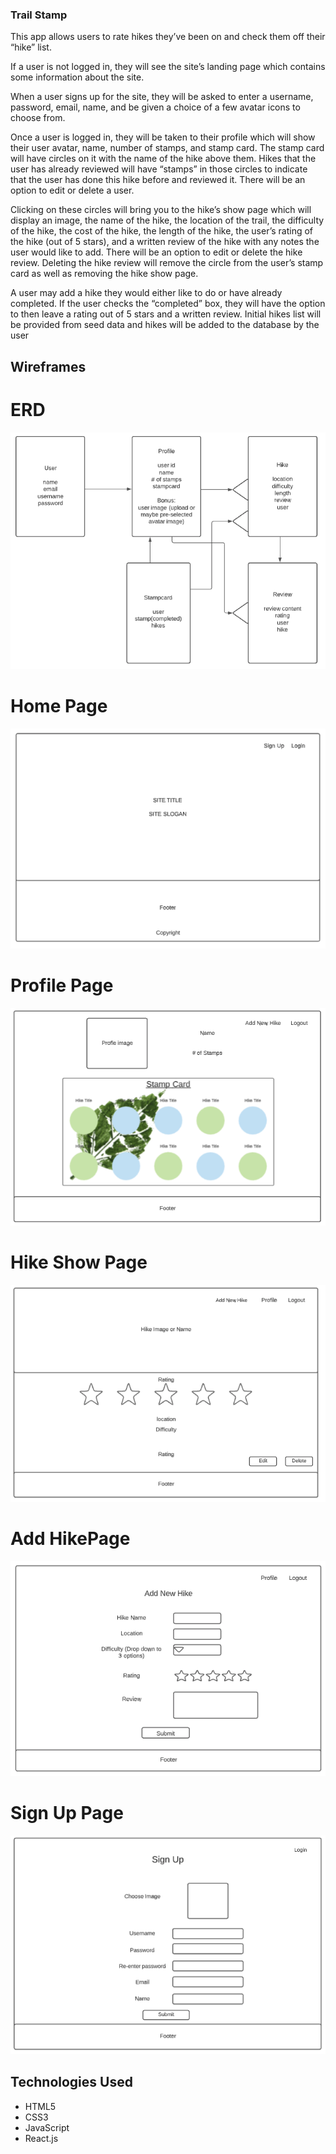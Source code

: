 ### Trail Stamp

This app allows users to rate hikes they’ve been on and check them off their “hike” list. 

If a user is not logged in, they will see the site’s landing page which contains some information about the site. 

When a user signs up for the site, they will be asked to enter a username, password, email, name, and be given a choice of a few avatar icons to choose from. 

Once a user is logged in, they will be taken to their profile which will show their user avatar, name, number of stamps, and stamp card. The stamp card will have circles on it with the name of the hike above them. Hikes that the user has already reviewed will have “stamps” in those circles to indicate that the user has done this hike before and reviewed it. There will be an option to edit or delete a user.

Clicking on these circles will bring you to the hike’s show page which will display an image, the name of the hike, the location of the trail, the difficulty of the hike, the cost of the hike, the length of the hike, the user’s rating of the hike (out of 5 stars), and a written review of the hike with any notes the user would like to add. There will be an option to edit or delete the hike review. Deleting the hike review will remove the circle from the user’s stamp card as well as removing the hike show page.

A user may add a hike they would either like to do or have already completed. If the user checks the “completed” box, they will have the option to then leave a rating out of 5 stars and a written review.
Initial hikes list will be provided from seed data and hikes will be added to the database by the user


## Wireframes

# ERD
<img src="./final-images/erd.png">

# Home Page
<img src="./final-images/home.png">

# Profile Page
<img src="./final-images/profile.png">

# Hike Show Page
<img src="./final-images/hike.png">

# Add HikePage
<img src="./final-images/newhike.png">

# Sign Up Page
<img src="./final-images/signup.png">


## Technologies Used
- HTML5
- CSS3
- JavaScript
- React.js






<!-- This project was bootstrapped with [Create React App](https://github.com/facebook/create-react-app).

## Available Scripts

In the project directory, you can run:

### `npm start`

Runs the app in the development mode.<br />
Open [http://localhost:3000](http://localhost:3000) to view it in the browser.

The page will reload if you make edits.<br />
You will also see any lint errors in the console.

### `npm test`

Launches the test runner in the interactive watch mode.<br />
See the section about [running tests](https://facebook.github.io/create-react-app/docs/running-tests) for more information.

### `npm run build`

Builds the app for production to the `build` folder.<br />
It correctly bundles React in production mode and optimizes the build for the best performance.

The build is minified and the filenames include the hashes.<br />
Your app is ready to be deployed!

See the section about [deployment](https://facebook.github.io/create-react-app/docs/deployment) for more information.

### `npm run eject`

**Note: this is a one-way operation. Once you `eject`, you can’t go back!**

If you aren’t satisfied with the build tool and configuration choices, you can `eject` at any time. This command will remove the single build dependency from your project.

Instead, it will copy all the configuration files and the transitive dependencies (webpack, Babel, ESLint, etc) right into your project so you have full control over them. All of the commands except `eject` will still work, but they will point to the copied scripts so you can tweak them. At this point you’re on your own.

You don’t have to ever use `eject`. The curated feature set is suitable for small and middle deployments, and you shouldn’t feel obligated to use this feature. However we understand that this tool wouldn’t be useful if you couldn’t customize it when you are ready for it.

## Learn More

You can learn more in the [Create React App documentation](https://facebook.github.io/create-react-app/docs/getting-started).

To learn React, check out the [React documentation](https://reactjs.org/).

### Code Splitting

This section has moved here: https://facebook.github.io/create-react-app/docs/code-splitting

### Analyzing the Bundle Size

This section has moved here: https://facebook.github.io/create-react-app/docs/analyzing-the-bundle-size

### Making a Progressive Web App

This section has moved here: https://facebook.github.io/create-react-app/docs/making-a-progressive-web-app

### Advanced Configuration

This section has moved here: https://facebook.github.io/create-react-app/docs/advanced-configuration

### Deployment

This section has moved here: https://facebook.github.io/create-react-app/docs/deployment

### `npm run build` fails to minify

This section has moved here: https://facebook.github.io/create-react-app/docs/troubleshooting#npm-run-build-fails-to-minify -->
